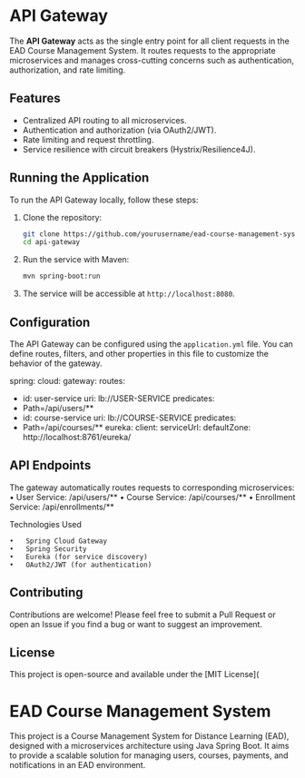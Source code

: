 # API Gateway

The **API Gateway** acts as the single entry point for all client requests in the EAD Course Management System. It routes requests to the appropriate microservices and manages cross-cutting concerns such as authentication, authorization, and rate limiting.

## Features

- Centralized API routing to all microservices.
- Authentication and authorization (via OAuth2/JWT).
- Rate limiting and request throttling.
- Service resilience with circuit breakers (Hystrix/Resilience4J).

## Running the Application

To run the API Gateway locally, follow these steps:

1. Clone the repository:
   ```bash
   git clone https://github.com/yourusername/ead-course-management-system.git
   cd api-gateway
   ```
   
2. Run the service with Maven:

    ```bash
    mvn spring-boot:run
    ```
   
3. The service will be accessible at `http://localhost:8080`.

## Configuration

The API Gateway can be configured using the `application.yml` file. You can define routes, filters, and other properties in this file to customize the behavior of the gateway.

spring:
cloud:
gateway:
routes:
- id: user-service
uri: lb://USER-SERVICE
predicates:
- Path=/api/users/**
- id: course-service
uri: lb://COURSE-SERVICE
predicates:
- Path=/api/courses/**
eureka:
client:
serviceUrl:
defaultZone: http://localhost:8761/eureka/

## API Endpoints

The gateway automatically routes requests to corresponding microservices:
•	User Service: /api/users/**
•	Course Service: /api/courses/**
•	Enrollment Service: /api/enrollments/**

Technologies Used

	•	Spring Cloud Gateway
	•	Spring Security
	•	Eureka (for service discovery)
    •	OAuth2/JWT (for authentication)

## Contributing

Contributions are welcome! Please feel free to submit a Pull Request or open an Issue if you find a bug or want to suggest an improvement.

## License

This project is open-source and available under the [MIT License](

# EAD Course Management System

This project is a Course Management System for Distance Learning (EAD), designed with a microservices architecture using
Java Spring Boot. It aims to provide a scalable solution for managing users, courses, payments, and notifications in an
EAD environment.